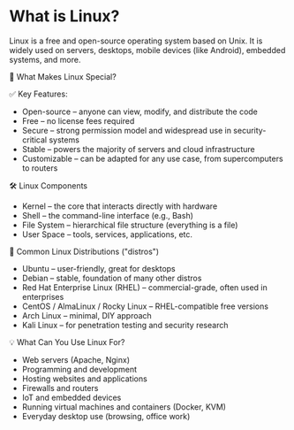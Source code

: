 # What is Linux?


Linux is a free and open-source operating system based on Unix. It is widely used on servers, desktops, mobile devices (like Android), embedded systems, and more.

🐧 What Makes Linux Special?

✅ Key Features:

- Open-source – anyone can view, modify, and distribute the code
- Free – no license fees required
- Secure – strong permission model and widespread use in security-critical systems
- Stable – powers the majority of servers and cloud infrastructure
- Customizable – can be adapted for any use case, from supercomputers to routers

🛠 Linux Components
- Kernel – the core that interacts directly with hardware
- Shell – the command-line interface (e.g., Bash)
- File System – hierarchical file structure (everything is a file)
- User Space – tools, services, applications, etc.

🧱 Common Linux Distributions ("distros")
- Ubuntu – user-friendly, great for desktops
- Debian – stable, foundation of many other distros
- Red Hat Enterprise Linux (RHEL) – commercial-grade, often used in enterprises
- CentOS / AlmaLinux / Rocky Linux – RHEL-compatible free versions
- Arch Linux – minimal, DIY approach
- Kali Linux – for penetration testing and security research

💡 What Can You Use Linux For?
- Web servers (Apache, Nginx)
- Programming and development
- Hosting websites and applications
- Firewalls and routers
- IoT and embedded devices
- Running virtual machines and containers (Docker, KVM)
- Everyday desktop use (browsing, office work)

